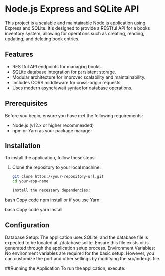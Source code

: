 # Node.js Express and SQLite API

This project is a scalable and maintainable Node.js application using Express and SQLite. It's designed to provide a RESTful API for a books inventory system, allowing for operations such as creating, reading, updating, and deleting book entries.

## Features

- RESTful API endpoints for managing books.
- SQLite database integration for persistent storage.
- Modular architecture for improved scalability and maintainability.
- Includes CORS middleware for cross-origin requests.
- Uses modern async/await syntax for database operations.

## Prerequisites

Before you begin, ensure you have met the following requirements:

- Node.js (v12.x or higher recommended)
- npm or Yarn as your package manager

## Installation

To install the application, follow these steps:

1. Clone the repository to your local machine:

   ```bash
   git clone https://your-repository-url.git
   cd your-app-name

   Install the necessary dependencies:

bash
Copy code
npm install
or if you use Yarn:

bash
Copy code
yarn install

## Configuration
Database Setup: The application uses SQLite, and the database file is expected to be located at ./database.sqlite. Ensure this file exists or is generated through the application setup process.
Environment Variables: No environment variables are required for the basic setup. However, you can customize the port and other settings by modifying the src/index.js file.

##Running the Application
To run the application, execute:
